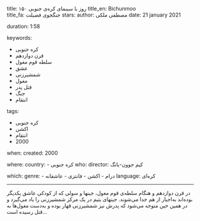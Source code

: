 
title: ۱۵۰ روز با سینمای کره‌ی جنوبی 
title_en: Bichunmoo  
title_fa: جنگجوی فضیلت 
stars: 
author: مصطفی ملکی
date: 21 january 2021

duration: 1:58

keywords:
  - کره جنوبی
  - قرن دوازدهم
  - سلطه قوم مغول
  - عشق
  - شمشیرزنی
  - مغول
  - قتل پدر
  - جنگ
  - انتقام
  
tags:
  - کره جنوبی
  - اکشن
  - انتقام
  - 2000

when:
  created: 2000

where:
  country: 
    - کره جنوبی 
who:
  director: کیم جوون-یانگ

which:
  genre:
    - درام
    - اکشن
    - فانتزی
    - عاشقانه
  language: کره‌ای

---

در قرن دوازدهم و هنگام سلطه‌ی قوم مغول، جینها و سولی که از کودکی عاشق یکدیگر بوده‌اند به‌اجبار از هم جدا می‌شوند. جینهای یتیم در یک مرکز شمشیرزنی را یاد می‌گیرد و در همین حین متوجه می‌شود که پدرش نیز شمشیرزنی قهار بوده و به‌دست مغول‌ها به قتل رسیده است...
